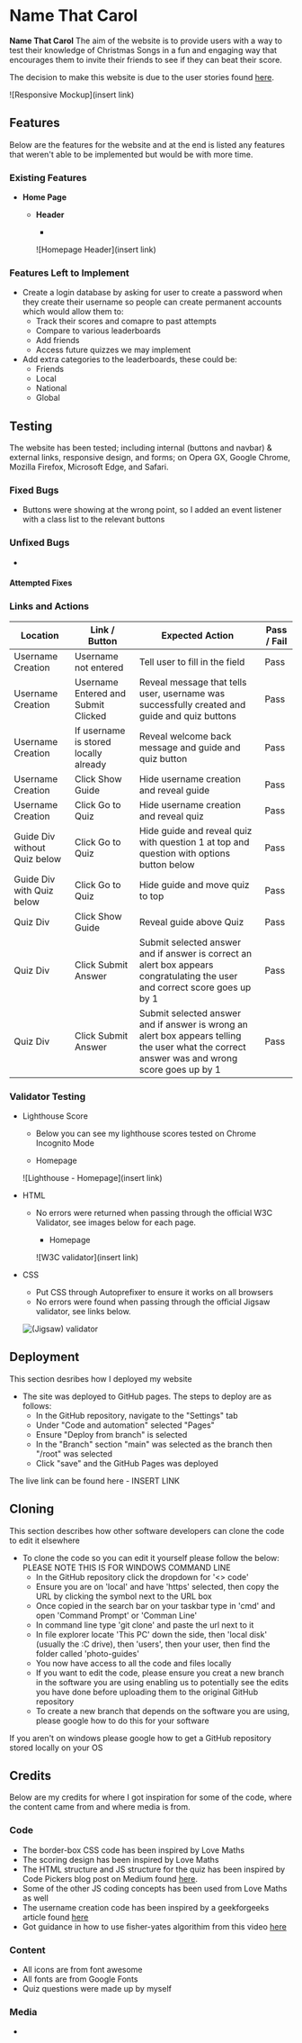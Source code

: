 # Name That Carol

**Name That Carol** The aim of the website is to provide users with a way to test their knowledge of Christmas Songs in a fun and engaging way that encourages them to invite their friends to see if they can beat their score.

The decision to make this website is due to the user stories found [here](userstory.md).

![Responsive Mockup](insert link)

## Features 

Below are the features for the website and at the end is listed any features that weren't able to be implemented but would be with more time.

### Existing Features

- __Home Page__

  - __Header__

    - 
    
    ![Homepage Header](insert link)

### Features Left to Implement

- Create a login database by asking for user to create a password when they create their username so people can create permanent accounts which would allow them to:
  - Track their scores and comapre to past attempts
  - Compare to various leaderboards
  - Add friends
  - Access future quizzes we may implement
- Add extra categories to the leaderboards, these could be:
  - Friends
  - Local
  - National
  - Global

## Testing 

The website has been tested; including internal (buttons and navbar) & external links, responsive design, and forms; on Opera GX, Google Chrome, Mozilla Firefox, Microsoft Edge, and Safari.

### Fixed Bugs

- Buttons were showing at the wrong point, so I added an event listener with a class list to the relevant buttons

### Unfixed Bugs

- 

#### Attempted Fixes



### Links and Actions

| Location | Link / Button | Expected Action | Pass / Fail |
| --- | --- | --- | --- |
| Username Creation | Username not entered | Tell user to fill in the field | Pass |
| Username Creation | Username Entered and Submit Clicked | Reveal message that tells user, username was successfully created and guide and quiz buttons | Pass |
| Username Creation | If username is stored locally already | Reveal welcome back message and guide and quiz button | Pass |
| Username Creation | Click Show Guide | Hide username creation and reveal guide | Pass |
| Username Creation | Click Go to Quiz | Hide username creation and reveal quiz | Pass |
| Guide Div without Quiz below | Click Go to Quiz | Hide guide and reveal quiz with question 1 at top and question with options button below | Pass |
| Guide Div with Quiz below | Click Go to Quiz | Hide guide and move quiz to top | Pass |
| Quiz Div | Click Show Guide | Reveal guide above Quiz | Pass |
| Quiz Div | Click Submit Answer | Submit selected answer and if answer is correct an alert box appears congratulating the user and correct score goes up by 1 | Pass |
| Quiz Div | Click Submit Answer | Submit selected answer and if answer is wrong an alert box appears telling the user what the correct answer was and wrong score goes up by 1 | Pass |


### Validator Testing 

- Lighthouse Score
  - Below you can see my lighthouse scores tested on Chrome Incognito Mode

  - Homepage

  ![Lighthouse - Homepage](insert link)

- HTML
  - No errors were returned when passing through the official W3C Validator, see images below for each page.

    - Homepage
      
    ![W3C validator](insert link)
    

- CSS
  - Put CSS through Autoprefixer to ensure it works on all browsers
  - No errors were found when passing through the official Jigsaw validator, see links below.
  
   ![(Jigsaw) validator](insertlink)

## Deployment

This section desribes how I deployed my website

- The site was deployed to GitHub pages. The steps to deploy are as follows: 
  - In the GitHub repository, navigate to the "Settings" tab 
  - Under "Code and automation" selected "Pages"
  - Ensure "Deploy from branch" is selected
  - In the "Branch" section "main" was selected as the branch then "/root" was selected
  - Click "save" and the GitHub Pages was deployed

The live link can be found here - INSERT LINK

## Cloning

This section describes how other software developers can clone the code to edit it elsewhere

- To clone the code so you can edit it yourself please follow the below:
PLEASE NOTE THIS IS FOR WINDOWS COMMAND LINE
  - In the GitHub repository click the dropdown for '<> code'
  - Ensure you are on 'local' and have 'https' selected, then copy the URL by clicking the symbol next to the URL box
  - Once copied in the search bar on your taskbar type in 'cmd' and open 'Command Prompt' or 'Comman Line'
  - In command line type 'git clone' and paste the url next to it
  - In file explorer locate 'This PC' down the side, then 'local disk' (usually the :C drive), then 'users', then your user, then find the folder called 'photo-guides'
  - You now have access to all the code and files locally
  - If you want to edit the code, please ensure you creat a new branch in the software you are using enabling us to potentially see the edits you have done before uploading them to the original GitHub repository
  - To create a new branch that depends on the software you are using, please google how to do this for your software

If you aren't on windows please google how to get a GitHub repository stored locally on your OS

 
## Credits 

Below are my credits for where I got inspiration for some of the code, where the content came from and where media is from.

### Code

- The border-box CSS code has been inspired by Love Maths
- The scoring design has been inspired by Love Maths
- The HTML structure and JS structure for the quiz has been inspired by Code Pickers blog post on Medium found [here](https://medium.com/@codepicker57/building-an-interactive-quiz-with-html-css-and-javascript-efe9bd8129e2).
- Some of the other JS coding concepts has been used from Love Maths as well
- The username creation code has been inspired by a geekforgeeks article found [here](https://www.geeksforgeeks.org/how-to-create-a-textfield-to-enter-a-username-and-save-it-on-a-website/)
- Got guidance in how to use fisher-yates algorithim from this video [here](https://www.youtube.com/watch?v=FGAUekwri1Q)

### Content 

- All icons are from font awesome
- All fonts are from Google Fonts
- Quiz questions were made up by myself

### Media

- 
